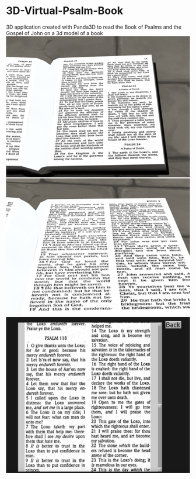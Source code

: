 # 3D-Virtual-Psalm-Book
3D application created with Panda3D to read the Book of Psalms and the Gospel of John on a 3d model of a book 
![Alt text](screenshot1.jpg?raw=true "Screenshot")
![Alt text](screenshot2.jpg?raw=true "Screenshot")
![Alt text](screenshot3.jpg?raw=true "Screenshot")